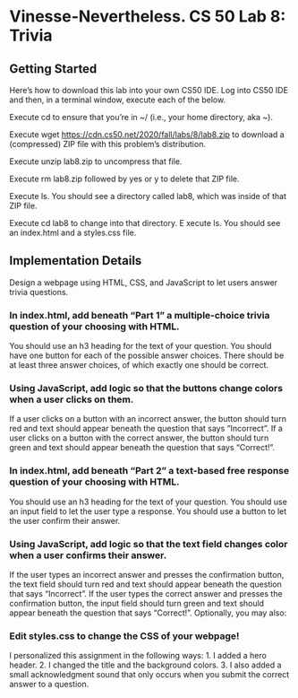 # Vinesse-Nevertheless. CS 50 Lab 8: Trivia

## Getting Started
Here’s how to download this lab into your own CS50 IDE. Log into CS50 IDE and then, in a terminal window, execute each of the below.

Execute cd to ensure that you’re in ~/ (i.e., your home directory, aka ~).

Execute wget https://cdn.cs50.net/2020/fall/labs/8/lab8.zip to download a (compressed) ZIP file with this problem’s distribution.

Execute unzip lab8.zip to uncompress that file.

Execute rm lab8.zip followed by yes or y to delete that ZIP file.

Execute ls. You should see a directory called lab8, which was inside of that ZIP file.

Execute cd lab8 to change into that directory.
E
xecute ls. You should see an index.html and a styles.css file.

## Implementation Details
Design a webpage using HTML, CSS, and JavaScript to let users answer trivia questions.

### In index.html, add beneath “Part 1” a multiple-choice trivia question of your choosing with HTML.
You should use an h3 heading for the text of your question.
You should have one button for each of the possible answer choices. There should be at least three answer choices, of which exactly one should be correct.
### Using JavaScript, add logic so that the buttons change colors when a user clicks on them.
If a user clicks on a button with an incorrect answer, the button should turn red and text should appear beneath the question that says “Incorrect”.
If a user clicks on a button with the correct answer, the button should turn green and text should appear beneath the question that says “Correct!”.
### In index.html, add beneath “Part 2” a text-based free response question of your choosing with HTML.
You should use an h3 heading for the text of your question.
You should use an input field to let the user type a response.
You should use a button to let the user confirm their answer.
### Using JavaScript, add logic so that the text field changes color when a user confirms their answer.
If the user types an incorrect answer and presses the confirmation button, the text field should turn red and text should appear beneath the question that says “Incorrect”.
If the user types the correct answer and presses the confirmation button, the input field should turn green and text should appear beneath the question that says “Correct!”.
Optionally, you may also:

### Edit styles.css to change the CSS of your webpage!
I personalized this assignment in the following ways:
     1. I added a hero header.
     2. I changed the title and the background colors.
     3. I also added a small acknowledgment sound that only occurs when you submit the correct answer to a question.  

